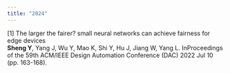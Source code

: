 ```yaml
---
title: "2024"
---
```


[1] The larger the fairer? small neural networks can achieve fairness for edge devices  
**Sheng Y**, Yang J, Wu Y, Mao K, Shi Y, Hu J, Jiang W, Yang L. InProceedings of the 59th ACM/IEEE Design
Automation Conference (DAC) 2022 Jul 10 (pp. 163-168).



